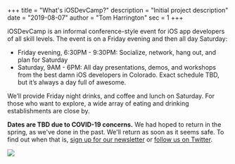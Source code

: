+++
title = "What's iOSDevCamp?"
description = "Initial project description"
date = "2019-08-07"
author = "Tom Harrington"
sec = 1
+++

iOSDevCamp is an informal conference-style event for iOS app developers of all skill levels. The event is on a Friday evening and then all day Saturday:

- Friday evening, 6:30PM - 9:30PM: Socialize, network, hang out, and plan for Saturday
- Saturday, 9AM - 6PM: All day presentations, demos, and workshops from the best damn iOS developers in Colorado. Exact schedule TBD, but it’s always a day full of awesome. 

We’ll provide Friday night drinks, and coffee and lunch on Saturday. For those who want to explore, a wide array of eating and drinking establishments are close by.

**Dates are TBD due to COVID-19 concerns.** We had hoped to return in the spring, as we've done in the past. We'll return as soon as it seems safe. To find out when that is, [sign up for our newsletter](https://tinyletter.com/iosdevcampcolorado) or [follow us on Twitter](https://twitter.com/iosdevcampco).

![](img/IMG_0711-2000.jpeg#center)